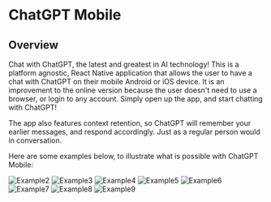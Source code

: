 # ChatGPT Mobile

## Overview

Chat with ChatGPT, the latest and greatest in AI technology! This is a platform agnostic, React Native application that allows the user to have a chat with ChatGPT on their mobile Android or iOS device. It is an improvement to the online version because the user doesn't need to use a browser, or login to any account. Simply open up the app, and start chatting with ChatGPT!

The app also features context retention, so ChatGPT will remember your earlier messages, and respond accordingly. Just as a regular person would in conversation.

Here are some examples below, to illustrate what is possible with ChatGPT Mobile:

![Example2](https://github.com/Viveks-Practice/Talk/blob/main/images/image-iphone2.png)
![Example3](https://github.com/Viveks-Practice/Talk/blob/main/images/image-iphone3.png)
![Example4](https://github.com/Viveks-Practice/Talk/blob/main/images/image-iphone4.png)
![Example5](https://github.com/Viveks-Practice/Talk/blob/main/images/image-iphone5.png)
![Example6](https://github.com/Viveks-Practice/Talk/blob/main/images/image-iphone6.png)
![Example7](https://github.com/Viveks-Practice/Talk/blob/main/images/image-iphone7.png)
![Example8](https://github.com/Viveks-Practice/Talk/blob/main/images/image-iphone8.png)
![Example9](https://github.com/Viveks-Practice/Talk/blob/main/images/image-ipad.png)